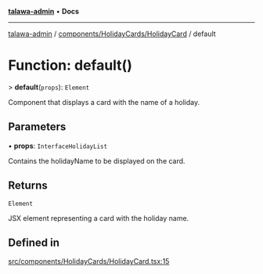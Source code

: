 [**talawa-admin**](../../../../README.md) • **Docs**

***

[talawa-admin](../../../../modules.md) / [components/HolidayCards/HolidayCard](../README.md) / default

# Function: default()

\> **default**(`props`): `Element`

Component that displays a card with the name of a holiday.

## Parameters

• **props**: `InterfaceHolidayList`

Contains the holidayName to be displayed on the card.

## Returns

`Element`

JSX element representing a card with the holiday name.

## Defined in

[src/components/HolidayCards/HolidayCard.tsx:15](https://github.com/PalisadoesFoundation/talawa-admin/blob/b465221425f3dcc638f77fbf5f1ccedb8e0dd082/src/components/HolidayCards/HolidayCard.tsx#L15)
